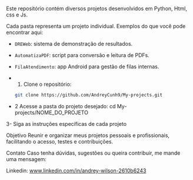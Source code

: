 Este repositório contém diversos projetos desenvolvidos em Python, Html, css e Js.


Cada pasta representa um projeto individual. Exemplos do que você pode encontrar aqui:

- `DREWeb`: sistema de demonstração de resultados.
- `AutomatizaPDF`: script para conversão e leitura de PDFs.
- `FilaAtendimento`: app Android para gestão de filas internas.

- 1. Clone o repositório:
   ```bash
   git clone https://github.com/AndreyCunh9/My-projects.git

- 2 Acesse a pasta do projeto desejado:
  cd My-projects/NOME_DO_PROJETO
  
3- Siga as instruções específicas de cada projeto


Objetivo
Reunir e organizar meus projetos pessoais e profissionais, facilitando o acesso, testes e contribuições.

Contato
Caso tenha dúvidas, sugestões ou queira contribuir, me mande uma mensagem:

Linkedin: www.linkedin.com/in/andrey-wilson-2610b6243

